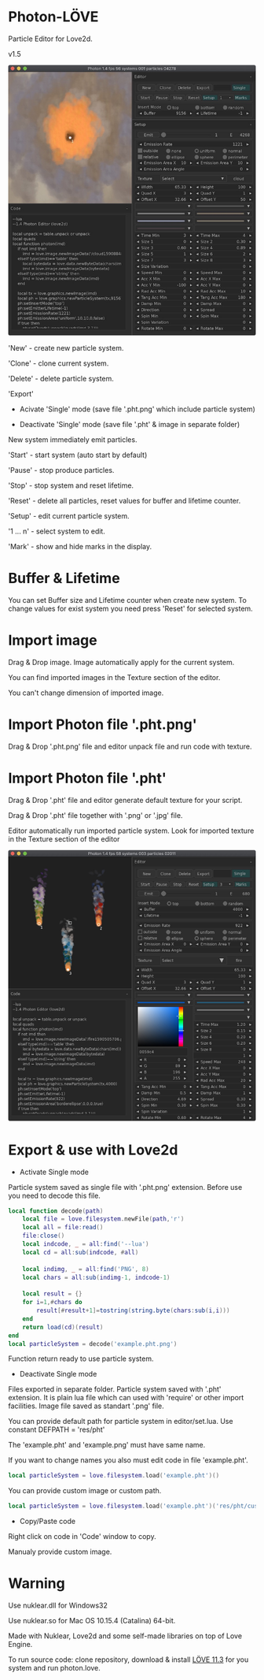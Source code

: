 # Photon-LÖVE

Particle Editor for Love2d.

v1.5

![Screenshot](screenshot/screenshot1.jpg)

'New' - create new particle system.

'Clone' - clone current system.

'Delete' - delete particle system.

'Export'

- Acivate 'Single' mode (save file '.pht.png' which include particle system)

- Deactivate 'Single' mode (save file '.pht' & image in separate folder)

New system immediately emit particles.

'Start' - start system (auto start by default)

'Pause' - stop produce particles.

'Stop' - stop system and reset lifetime.

'Reset' - delete all particles, reset values for buffer and lifetime counter.

'Setup' - edit current particle system.

'1 ... n' - select system to edit.

'Mark' - show and hide marks in the display.

# Buffer & Lifetime

You can set Buffer size and Lifetime counter when create new system. To change values for exist system you need press 'Reset' for selected system.

# Import image

Drag & Drop image. Image automatically apply for the current system.

You can find imported images in the Texture section of the editor.

You can't change dimension of imported image.

# Import Photon file '.pht.png'

Drag & Drop '.pht.png' file and editor unpack file and run code with texture.

# Import Photon file '.pht'

Drag & Drop '.pht' file and editor generate default texture for your script.

Drag & Drop '.pht' file together with '.png' or '.jpg' file.

Editor automatically run imported particle system. Look for  imported texture in the Texture section of the editor

![Screenshot](screenshot/screenshot2.jpg)

# Export & use with Love2d

- Activate Single mode

Particle system saved as single file with '.pht.png' extension. Before use you need to decode this file.

``` lua
local function decode(path)
    local file = love.filesystem.newFile(path,'r')
    local all = file:read()
    file:close()
    local indcode, _ = all:find('--lua')
    local cd = all:sub(indcode, #all)

    local indimg, _ = all:find('PNG', 8)
    local chars = all:sub(indimg-1, indcode-1)

    local result = {}
    for i=1,#chars do
        result[#result+1]=tostring(string.byte(chars:sub(i,i)))
    end
    return load(cd)(result)
end
local particleSystem = decode('example.pht.png')
```

Function return ready to use particle system.

- Deactivate Single mode

Files exported in separate folder. Particle system saved with '.pht' extension. It is plain lua file which can used with 'require' or other import facilities. Image file saved as standart '.png' file.

You can provide default path for particle system in editor/set.lua.
Use constant DEFPATH = 'res/pht'

The 'example.pht' and 'example.png' must have same name.

If you want to change names you also must edit code in file 'example.pht'.

``` lua
local particleSystem = love.filesystem.load('example.pht')()
```

You can provide custom image or custom path.

``` lua
local particleSystem = love.filesystem.load('example.pht')('res/pht/custom.png')
```

- Copy/Paste code

Right click on code in 'Code' window to copy.

Manualy provide custom image.

# Warning

Use nuklear.dll for Windows32

Use nuklear.so for Mac OS 10.15.4 (Catalina) 64-bit.

Made with Nuklear, Love2d and some self-made libraries on top of Love Engine.

To run source code: clone repository, download & install [LÖVE 11.3](https://love2d.org) for you system and run photon.love.




